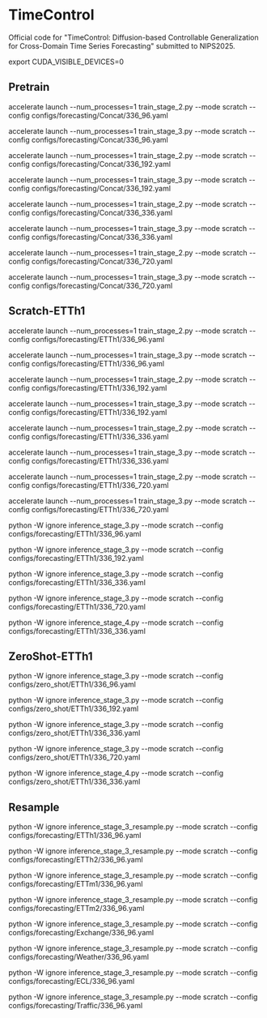 # TimeControl

Official code for "TimeControl: Diffusion-based Controllable Generalization for Cross-Domain Time Series Forecasting" submitted to NIPS2025.

export CUDA_VISIBLE_DEVICES=0

## Pretrain

accelerate launch --num_processes=1 train_stage_2.py --mode scratch --config configs/forecasting/Concat/336_96.yaml

accelerate launch --num_processes=1 train_stage_3.py --mode scratch --config configs/forecasting/Concat/336_96.yaml

accelerate launch --num_processes=1 train_stage_2.py --mode scratch --config configs/forecasting/Concat/336_192.yaml

accelerate launch --num_processes=1 train_stage_3.py --mode scratch --config configs/forecasting/Concat/336_192.yaml

accelerate launch --num_processes=1 train_stage_2.py --mode scratch --config configs/forecasting/Concat/336_336.yaml

accelerate launch --num_processes=1 train_stage_3.py --mode scratch --config configs/forecasting/Concat/336_336.yaml

accelerate launch --num_processes=1 train_stage_2.py --mode scratch --config configs/forecasting/Concat/336_720.yaml

accelerate launch --num_processes=1 train_stage_3.py --mode scratch --config configs/forecasting/Concat/336_720.yaml

## Scratch-ETTh1

accelerate launch --num_processes=1 train_stage_2.py --mode scratch --config configs/forecasting/ETTh1/336_96.yaml

accelerate launch --num_processes=1 train_stage_3.py --mode scratch --config configs/forecasting/ETTh1/336_96.yaml

accelerate launch --num_processes=1 train_stage_2.py --mode scratch --config configs/forecasting/ETTh1/336_192.yaml

accelerate launch --num_processes=1 train_stage_3.py --mode scratch --config configs/forecasting/ETTh1/336_192.yaml

accelerate launch --num_processes=1 train_stage_2.py --mode scratch --config configs/forecasting/ETTh1/336_336.yaml

accelerate launch --num_processes=1 train_stage_3.py --mode scratch --config configs/forecasting/ETTh1/336_336.yaml

accelerate launch --num_processes=1 train_stage_2.py --mode scratch --config configs/forecasting/ETTh1/336_720.yaml

accelerate launch --num_processes=1 train_stage_3.py --mode scratch --config configs/forecasting/ETTh1/336_720.yaml

python -W ignore inference_stage_3.py --mode scratch --config configs/forecasting/ETTh1/336_96.yaml

python -W ignore inference_stage_3.py --mode scratch --config configs/forecasting/ETTh1/336_192.yaml

python -W ignore inference_stage_3.py --mode scratch --config configs/forecasting/ETTh1/336_336.yaml

python -W ignore inference_stage_3.py --mode scratch --config configs/forecasting/ETTh1/336_720.yaml

python -W ignore inference_stage_4.py --mode scratch --config configs/forecasting/ETTh1/336_336.yaml

## ZeroShot-ETTh1

python -W ignore inference_stage_3.py --mode scratch --config configs/zero_shot/ETTh1/336_96.yaml

python -W ignore inference_stage_3.py --mode scratch --config configs/zero_shot/ETTh1/336_192.yaml

python -W ignore inference_stage_3.py --mode scratch --config configs/zero_shot/ETTh1/336_336.yaml

python -W ignore inference_stage_3.py --mode scratch --config configs/zero_shot/ETTh1/336_720.yaml

python -W ignore inference_stage_4.py --mode scratch --config configs/zero_shot/ETTh1/336_336.yaml

## Resample

python -W ignore inference_stage_3_resample.py --mode scratch --config configs/forecasting/ETTh1/336_96.yaml

python -W ignore inference_stage_3_resample.py --mode scratch --config configs/forecasting/ETTh2/336_96.yaml

python -W ignore inference_stage_3_resample.py --mode scratch --config configs/forecasting/ETTm1/336_96.yaml

python -W ignore inference_stage_3_resample.py --mode scratch --config configs/forecasting/ETTm2/336_96.yaml

python -W ignore inference_stage_3_resample.py --mode scratch --config configs/forecasting/Exchange/336_96.yaml

python -W ignore inference_stage_3_resample.py --mode scratch --config configs/forecasting/Weather/336_96.yaml

python -W ignore inference_stage_3_resample.py --mode scratch --config configs/forecasting/ECL/336_96.yaml

python -W ignore inference_stage_3_resample.py --mode scratch --config configs/forecasting/Traffic/336_96.yaml
